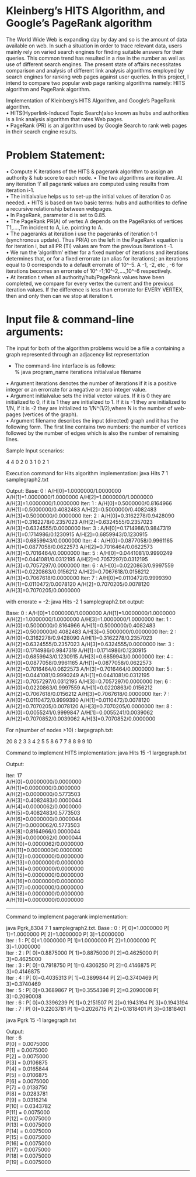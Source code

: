 # Kleinberg’s HITS Algorithm, and Google’s PageRank algorithm

The World Wide Web is expanding day by day and so is the amount of data available on web. In such a situation in order to trace relevant data, users mainly rely on varied search engines for finding suitable answers for their queries. This common trend has resulted in a rise in the number as well as use of different search engines. The present state of affairs necessitates comparison and analysis of different link analysis algorithms employed by search engines for ranking web pages against user queries. In this project, I intend to compare two popular web page ranking algorithms namely: HITS algorithm and PageRank algorithm. 

Implementation of Kleinberg’s HITS Algorithm, and Google’s PageRank algorithm.  
•	HITS(Hyperlink-Induced Topic Search)also known as hubs and authorities is a link analysis algorithm that rates Web pages.  
•	PageRank (PR) is an algorithm used by Google Search to rank web pages in their search engine results.  

# Problem Statement:  
•	Compute K iterations of the HITS & pagerank algorithm to assign an authority & hub score to each node.
•	The two algorithms are iterative. At any iteration ‘i’ all pagerank values are computed using results from iteration i-1.  
•	The initialvalue helps us to set-up the initial values of iteration 0 as needed.
•	HITS is based on two basic terms: hubs and authorities to define a recursive relationship between webpages.  
•	In PageRank, parameter d is set to 0.85.   
•	The PageRank PR(A) of vertex A depends on the PageRanks of vertices T1,….,Tm incident to A, i.e. pointing to A.   
•	The pageranks at iteration i use the pageranks of iteration t-1 (synchronous update). Thus PR(A)  on the left in the PageRank equation is for iteration i, but all PR (Ti) values are from the previous iteration t -1.   
•	We run the ’algorithm’ either for a fixed number of iterations and iterations determines that, or for a fixed errorrate (an alias for iterations); an iterations equal to 0 corresponds to a default errorrate of 10^-5. A -1, -2, etc , -6 for iterations becomes an errorrate of 10^ -1;10^-2,….,10^-6 respectively.   
•	At iteration t when all authority/hub/PageRank values have been completed, we compare for every vertex the current and the previous iteration values. If the difference is less than errorrate for EVERY VERTEX, then and only then can we stop at iteration t.  

# Input file & command-line arguments:
The input for both of the algorithm problems would be a file a containing a graph represented through an adjacency list representation   

* The command-line interface is as follows:  
% java program_name iterations initialvalue filename  
 
•	Argument iterations denotes the number of iterations if it is a positive integer or an errorrate for a negative or zero integer value.  
•	Argument initialvalue sets the initial vector values. If it is 0 they are initialized to 0, if it is 1 they are initialized to 1. If it is -1 they are initialized to 1/N, if it is -2 they are initialized to 1/N^(1/2),where N is the number of web-pages (vertices of the graph).    
•	Argument filename describes the input (directed) graph and it has the following form. The first line contains two numbers: the number of vertices followed by the number of edges which is also the number of remaining lines.   

Sample Input scenarios:

4 4
0 2
0 3
1 0
2 1
 
Execution command for Hits algorithm implementation:
java Hits 7 1 samplegraph2.txt
 
Output: 
Base: 0 : A/H[0]=1.0000000/1.0000000 A/H[1]=1.0000000/1.0000000 A/H[2]=1.0000000/1.0000000 A/H[3]=1.0000000/1.0000000
Iter: 1 : A/H[0]=0.5000000/0.8164966 A/H[1]=0.5000000/0.4082483 A/H[2]=0.5000000/0.4082483 A/H[3]=0.5000000/0.0000000
Iter: 2 : A/H[0]=0.3162278/0.9428090 A/H[1]=0.3162278/0.2357023 A/H[2]=0.6324555/0.2357023 A/H[3]=0.6324555/0.0000000
Iter: 3 : A/H[0]=0.1714986/0.9847319 A/H[1]=0.1714986/0.1230915 A/H[2]=0.6859943/0.1230915 A/H[3]=0.6859943/0.0000000
Iter: 4 : A/H[0]=0.0877058/0.9961165 A/H[1]=0.0877058/0.0622573 A/H[2]=0.7016464/0.0622573 A/H[3]=0.7016464/0.0000000
Iter: 5 : A/H[0]=0.0441081/0.9990249 A/H[1]=0.0441081/0.0312195 A/H[2]=0.7057297/0.0312195 A/H[3]=0.7057297/0.0000000
Iter: 6 : A/H[0]=0.0220863/0.9997559 A/H[1]=0.0220863/0.0156212 A/H[2]=0.7067618/0.0156212 A/H[3]=0.7067618/0.0000000
Iter: 7 : A/H[0]=0.0110472/0.9999390 A/H[1]=0.0110472/0.0078120 A/H[2]=0.7070205/0.0078120 A/H[3]=0.7070205/0.0000000
 
with errorate = -2: java Hits -2 1 samplegraph2.txt
output:
 
Base: 0 : A/H[0]=1.0000000/1.0000000 A/H[1]=1.0000000/1.0000000 A/H[2]=1.0000000/1.0000000 A/H[3]=1.0000000/1.0000000
Iter: 1 : A/H[0]=0.5000000/0.8164966 A/H[1]=0.5000000/0.4082483 A/H[2]=0.5000000/0.4082483 A/H[3]=0.5000000/0.0000000
Iter: 2 : A/H[0]=0.3162278/0.9428090 A/H[1]=0.3162278/0.2357023 A/H[2]=0.6324555/0.2357023 A/H[3]=0.6324555/0.0000000
Iter: 3 : A/H[0]=0.1714986/0.9847319 A/H[1]=0.1714986/0.1230915 A/H[2]=0.6859943/0.1230915 A/H[3]=0.6859943/0.0000000
Iter: 4 : A/H[0]=0.0877058/0.9961165 A/H[1]=0.0877058/0.0622573 A/H[2]=0.7016464/0.0622573 A/H[3]=0.7016464/0.0000000
Iter: 5 : A/H[0]=0.0441081/0.9990249 A/H[1]=0.0441081/0.0312195 A/H[2]=0.7057297/0.0312195 A/H[3]=0.7057297/0.0000000
Iter: 6 : A/H[0]=0.0220863/0.9997559 A/H[1]=0.0220863/0.0156212 A/H[2]=0.7067618/0.0156212 A/H[3]=0.7067618/0.0000000
Iter: 7 : A/H[0]=0.0110472/0.9999390 A/H[1]=0.0110472/0.0078120 A/H[2]=0.7070205/0.0078120 A/H[3]=0.7070205/0.0000000
Iter: 8 : A/H[0]=0.0055241/0.9999847 A/H[1]=0.0055241/0.0039062 A/H[2]=0.7070852/0.0039062 A/H[3]=0.7070852/0.0000000 
 
For n(number of nodes >10) : 
largegraph.txt:  

20 8
2 3
3 4
2 5
5 8
6 7
7 8
8 9
9 10

Command to implement HITS implementation: 
java Hits 15 -1 largegraph.txt

Output:

Iter: 17  
 A/H[0]=0.0000000/0.0000000  
 A/H[1]=0.0000000/0.0000000  
 A/H[2]=0.0000000/0.5773503   
 A/H[3]=0.4082483/0.0000044  
 A/H[4]=0.0000062/0.0000000    
 A/H[5]=0.4082483/0.5773503    
 A/H[6]=0.0000000/0.0000044   
 A/H[7]=0.0000062/0.5773503   
 A/H[8]=0.8164966/0.0000044  
 A/H[9]=0.0000062/0.0000044  
 A/H[10]=0.0000062/0.0000000  
 A/H[11]=0.0000000/0.0000000  
 A/H[12]=0.0000000/0.0000000  
 A/H[13]=0.0000000/0.0000000  
 A/H[14]=0.0000000/0.0000000  
 A/H[15]=0.0000000/0.0000000  
 A/H[16]=0.0000000/0.0000000  
 A/H[17]=0.0000000/0.0000000  
 A/H[18]=0.0000000/0.0000000  
 A/H[19]=0.0000000/0.0000000 
 
---------------------------------------------

Command to implement pagerank implementation: 

java Pgrk_8304 7 1 samplegraph2.txt. 
Base : 0 :  P[ 0]=1.0000000 P[ 1]=1.0000000 P[ 2]=1.0000000 P[ 3]=1.0000000  
Iter : 1 :  P[ 0]=1.0000000 P[ 1]=1.0000000 P[ 2]=1.0000000 P[ 3]=1.0000000  
Iter : 2 :  P[ 0]=0.8875000 P[ 1]=0.8875000 P[ 2]=0.4625000 P[ 3]=0.4625000  
Iter : 3 :  P[ 0]=0.7918750 P[ 1]=0.4306250 P[ 2]=0.4146875 P[ 3]=0.4146875  
Iter : 4 :  P[ 0]=0.4035313 P[ 1]=0.3899844 P[ 2]=0.3740469 P[ 3]=0.3740469  
Iter : 5 :  P[ 0]=0.3689867 P[ 1]=0.3554398 P[ 2]=0.2090008 P[ 3]=0.2090008  
Iter : 6 :  P[ 0]=0.3396239 P[ 1]=0.2151507 P[ 2]=0.1943194 P[ 3]=0.1943194  
Iter : 7 :  P[ 0]=0.2203781 P[ 1]=0.2026715 P[ 2]=0.1818401 P[ 3]=0.1818401  

java Pgrk 15 -1 largegraph.txt

Output:  
Iter : 6  
P[0] = 0.0075000  
P[1] = 0.0075000  
P[2] = 0.0075000  
P[3] = 0.0106875  
P[4] = 0.0165844  
P[5] = 0.0106875  
P[6] = 0.0075000  
P[7] = 0.0138750  
P[8] = 0.0283781  
P[9] = 0.0316214  
P[10] = 0.0343782  
P[11] = 0.0075000  
P[12] = 0.0075000  
P[13] = 0.0075000  
P[14] = 0.0075000  
P[15] = 0.0075000  
P[16] = 0.0075000  
P[17] = 0.0075000  
P[18] = 0.0075000  
P[19] = 0.0075000   

---------------------------------------------
